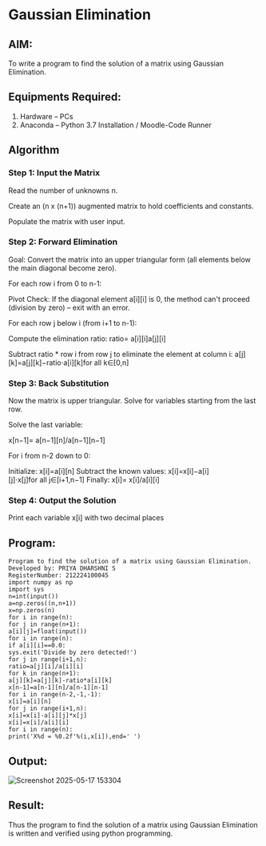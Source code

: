 # Gaussian Elimination

## AIM:
To write a program to find the solution of a matrix using Gaussian Elimination.

## Equipments Required:
1. Hardware – PCs
2. Anaconda – Python 3.7 Installation / Moodle-Code Runner

## Algorithm
### Step 1: Input the Matrix
Read the number of unknowns n.

Create an (n x (n+1)) augmented matrix to hold coefficients and constants.

Populate the matrix with user input.

### Step 2: Forward Elimination
Goal: Convert the matrix into an upper triangular form (all elements below the main diagonal become zero).

For each row i from 0 to n-1:

Pivot Check: If the diagonal element a[i][i] is 0, the method can't proceed (division by zero) – exit with an error.

For each row j below i (from i+1 to n-1):

Compute the elimination ratio:
ratio= 
a[i][i]a[j][i]
​
 
Subtract ratio * row i from row j to eliminate the element at column i:
a[j][k]=a[j][k]−ratio⋅a[i][k]for all k∈[0,n]
### Step 3: Back Substitution
Now the matrix is upper triangular. Solve for variables starting from the last row.

Solve the last variable:

x[n−1]= a[n−1][n]/a[n−1][n−1]
​
 
For i from n-2 down to 0:

Initialize:
x[i]=a[i][n]
Subtract the known values:
x[i]=x[i]−a[i][j]⋅x[j]for all j∈[i+1,n−1]
Finally:
x[i]= x[i]/a[i][i]
​
 
### Step 4: Output the Solution
Print each variable x[i] with two decimal places


## Program:
```
Program to find the solution of a matrix using Gaussian Elimination.
Developed by: PRIYA DHARSHNI S
RegisterNumber: 212224100045
import numpy as np
import sys
n=int(input())
a=np.zeros((n,n+1))
x=np.zeros(n)
for i in range(n):
for j in range(n+1):
a[i][j]=float(input())
for i in range(n):
if a[i][i]==0.0:
sys.exit('Divide by zero detected!')
for j in range(i+1,n):
ratio=a[j][i]/a[i][i]
for k in range(n+1):
a[j][k]=a[j][k]-ratio*a[i][k]
x[n-1]=a[n-1][n]/a[n-1][n-1]
for i in range(n-2,-1,-1):
x[i]=a[i][n]
for j in range(i+1,n):
x[i]=x[i]-a[i][j]*x[j]
x[i]=x[i]/a[i][i]
for i in range(n):
print('X%d = %0.2f'%(i,x[i]),end=' ')

```

## Output:

![Screenshot 2025-05-17 153304](https://github.com/user-attachments/assets/cd07b078-37ea-45ee-93fd-97a21b351ef5)



## Result:
Thus the program to find the solution of a matrix using Gaussian Elimination is written and verified using python programming.

